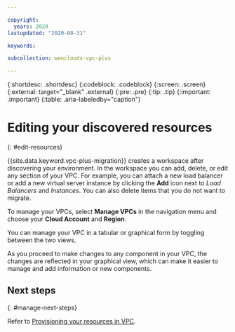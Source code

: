 ```yaml
---

copyright:
  years: 2020
lastupdated: "2020-08-31"

keywords:

subcollection: wanclouds-vpc-plus

---
```


{:shortdesc: .shortdesc}
{:codeblock: .codeblock}
{:screen: .screen}
{:external: target="_blank" .external}
{:pre: .pre}
{:tip: .tip}
{:important: .important}
{:table: .aria-labeledby="caption"}

# Editing your discovered resources
{: #edit-resources}

{{site.data.keyword.vpc-plus-migration}} creates a workspace after discovering your environment. In the workspace you can add, delete, or edit any section of your VPC. For example, you can attach a new load balancer or add a new virtual server instance by clicking the **Add** icon next to _Load Balancers_ and _Instances_. You can also delete items that you do not want to migrate.

To manage your VPCs, select **Manage VPCs** in the navigation menu and choose your **Cloud Account** and **Region**.

You can manage your VPC in a tabular or graphical form by toggling between the two views.

As you proceed to make changes to any component in your VPC, the changes are reflected in your graphical view, which can make it easier to manage and add information or new components.

## Next steps
{: #manage-next-steps}

Refer to [Provisioning your resources in VPC](/docs/wanclouds-vpc-plus?topic=wanclouds-vpc-plus-migrate-provision).
